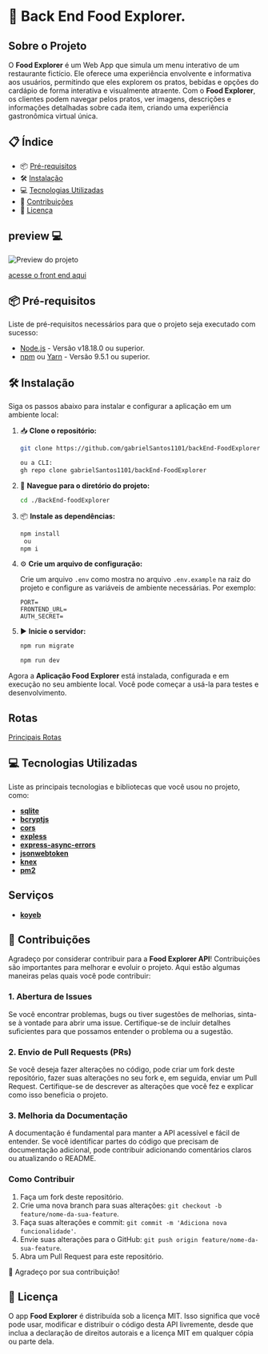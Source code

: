 # 🍕 Back End Food Explorer.

## Sobre o Projeto

O **Food Explorer** é um Web App que simula um menu interativo de um restaurante fictício. Ele oferece uma experiência envolvente e informativa aos usuários, permitindo que eles explorem os pratos, bebidas e opções do cardápio de forma interativa e visualmente atraente. Com o **Food Explorer**, os clientes podem navegar pelos pratos, ver imagens, descrições e informações detalhadas sobre cada item, criando uma experiência gastronômica virtual única.

## 📋 Índice

- 📦 [Pré-requisitos](#-pré-requisitos)
- 🛠️ [Instalação](#%EF%B8%8F-instalação)
- 💻 [Tecnologias Utilizadas](#-tecnologias-utilizadas)
- 🤝 [Contribuições](#-contribuições)
- 📄 [Licença](#-licença)

##  preview 💻
![Preview do projeto](https://cdn.discordapp.com/attachments/1135990801948745979/1154859433684381716/Mockups.png)

[acesse o front end aqui](https://github.com/gabrielSantos1101/Front-FoodExplorer)

## 📦 Pré-requisitos

Liste de pré-requisitos necessários para que o projeto seja executado com sucesso:

- [Node.js](https://nodejs.org/) - Versão v18.18.0 ou superior.
- [npm](https://www.npmjs.com/) ou [Yarn](https://yarnpkg.com/) - Versão 9.5.1 ou superior.

## 🛠️ Instalação

Siga os passos abaixo para instalar e configurar a aplicação em um ambiente local:

1. 📥 **Clone o repositório:**

    ```bash
    git clone https://github.com/gabrielSantos1101/backEnd-FoodExplorer.git

    ou a CLI:
    gh repo clone gabrielSantos1101/backEnd-FoodExplorer
    ```

2. 📂 **Navegue para o diretório do projeto:**

    ```bash
    cd ./BackEnd-foodExplorer
    ```

3. 📦 **Instale as dependências:**

    ```bash
    npm install
     ou
    npm i
    ```

4. ⚙️ **Crie um arquivo de configuração:**

    Crie um arquivo `.env` como mostra no arquivo `.env.example` na raiz do projeto e configure as variáveis de ambiente necessárias. Por exemplo:

    ```dotenv
    PORT=
    FRONTEND_URL=
    AUTH_SECRET=
    ```

5. ▶️ **Inicie o servidor:**

    ```bash
    npm run migrate
    
    npm run dev
    ```

Agora a **Aplicação Food Explorer** está instalada, configurada e em execução no seu ambiente local. Você pode começar a usá-la para testes e desenvolvimento.

## Rotas
[Principais Rotas](./.github/routes.md)

## 💻 Tecnologias Utilizadas

Liste as principais tecnologias e bibliotecas que você usou no projeto, como:

- [**sqlite**](https://www.sqlite.org/index.html)
- [**bcryptjs**](https://www.npmjs.com/package/bcrypt/)
- [**cors**](https://www.npmjs.com/package/cors)
- [**expless**](https://www.npmjs.com/package/express)
- [**express-async-errors**](https://www.npmjs.com/package/express-async-errors)
- [**jsonwebtoken**](https://www.npmjs.com/package/jsonwebtoken)
- [**knex**](https://www.npmjs.com/package/knex)
- [**pm2**](https://www.npmjs.com/package/pm2)

## Serviços
- [**koyeb**](https://www.koyeb.com/)


## 🤝 Contribuições

Agradeço por considerar contribuir para a **Food Explorer API**! Contribuições são importantes para melhorar e evoluir o projeto. Aqui estão algumas maneiras pelas quais você pode contribuir:

### 1. Abertura de Issues

Se você encontrar problemas, bugs ou tiver sugestões de melhorias, sinta-se à vontade para abrir uma issue. Certifique-se de incluir detalhes suficientes para que possamos entender o problema ou a sugestão.

### 2. Envio de Pull Requests (PRs)

Se você deseja fazer alterações no código, pode criar um fork deste repositório, fazer suas alterações no seu fork e, em seguida, enviar um Pull Request. Certifique-se de descrever as alterações que você fez e explicar como isso beneficia o projeto.

### 3. Melhoria da Documentação

A documentação é fundamental para manter a API acessível e fácil de entender. Se você identificar partes do código que precisam de documentação adicional, pode contribuir adicionando comentários claros ou atualizando o README.

### Como Contribuir

1. Faça um fork deste repositório.
2. Crie uma nova branch para suas alterações: `git checkout -b feature/nome-da-sua-feature`.
3. Faça suas alterações e commit: `git commit -m 'Adiciona nova funcionalidade'`.
4. Envie suas alterações para o GitHub: `git push origin feature/nome-da-sua-feature`.
5. Abra um Pull Request para este repositório.

🤝 Agradeço por sua contribuição!
## 📄 Licença

O app **Food Explorer** é distribuída sob a licença MIT. Isso significa que você pode usar, modificar e distribuir o código desta API livremente, desde que inclua a declaração de direitos autorais e a licença MIT em qualquer cópia ou parte dela.
